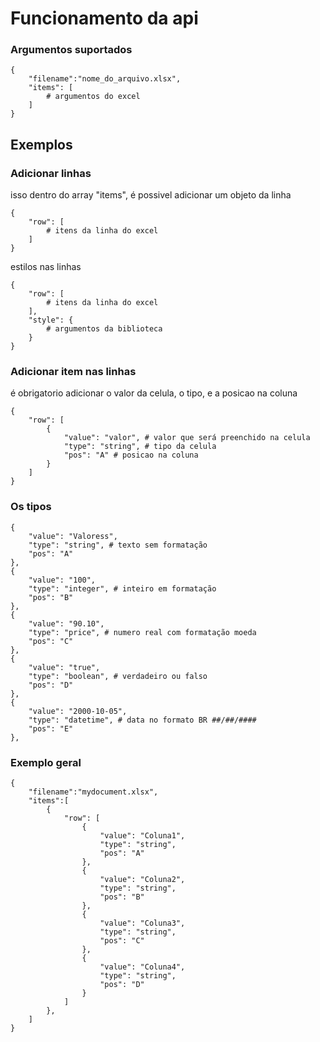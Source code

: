 # Funcionamento da api

### Argumentos suportados

    {
        "filename":"nome_do_arquivo.xlsx",
        "items": [
            # argumentos do excel
        ]
    }

## Exemplos


### Adicionar linhas

isso dentro do array "items", é possivel adicionar um objeto da linha

    {
        "row": [
            # itens da linha do excel
        ]
    }

estilos nas linhas

    {
        "row": [
            # itens da linha do excel
        ],
        "style": {
            # argumentos da biblioteca
        }
    }

### Adicionar item nas linhas

é obrigatorio adicionar o valor da celula, o tipo, e a posicao na coluna

    {
        "row": [
            {
                "value": "valor", # valor que será preenchido na celula
                "type": "string", # tipo da celula
                "pos": "A" # posicao na coluna
            }
        ]
    }

### Os tipos

    {
        "value": "Valoress",
        "type": "string", # texto sem formatação
        "pos": "A" 
    },
    {
        "value": "100", 
        "type": "integer", # inteiro em formatação
        "pos": "B" 
    },
    {
        "value": "90.10",
        "type": "price", # numero real com formatação moeda
        "pos": "C" 
    },
    {
        "value": "true",
        "type": "boolean", # verdadeiro ou falso
        "pos": "D" 
    },
    {
        "value": "2000-10-05",
        "type": "datetime", # data no formato BR ##/##/####
        "pos": "E" 
    },

### Exemplo geral

    {
        "filename":"mydocument.xlsx",
        "items":[
            {
                "row": [
                    {
                        "value": "Coluna1",
                        "type": "string",
                        "pos": "A"
                    },
                    {
                        "value": "Coluna2",
                        "type": "string",
                        "pos": "B"
                    },
                    {
                        "value": "Coluna3",
                        "type": "string",
                        "pos": "C"
                    },
                    {
                        "value": "Coluna4",
                        "type": "string",
                        "pos": "D"
                    }
                ]
            },
        ]
    }